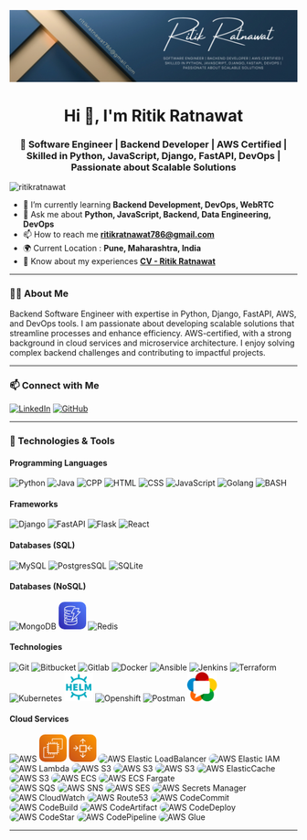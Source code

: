 ![MasterHead](https://github.com/RitikRatnawat/RitikRatnawat/blob/29d32e2546628cfe8de1b0d5269b4e4f17562c62/assets/Ritik%20Ratnawat.png)

<h1 align="center">Hi 👋, I'm Ritik Ratnawat</h1>
<h3 align="center">🚀 Software Engineer | Backend Developer | AWS Certified | Skilled in Python, JavaScript, Django, FastAPI, DevOps | Passionate about Scalable Solutions</h3>

<p align="left"> <img src="https://komarev.com/ghpvc/?username=ritikratnawat&label=Profile%20views&color=0e75b6&style=plastic" alt="ritikratnawat" /></p>

- 🌱 I’m currently learning **Backend Development, DevOps, WebRTC**
- 💬 Ask me about **Python, JavaScript, Backend, Data Engineering, DevOps**
- 📫 How to reach me **ritikratnawat786@gmail.com**
- 🌍 Current Location : **Pune, Maharashtra, India**
- 📄 Know about my experiences **[CV - Ritik Ratnawat](https://drive.google.com/file/d/1omuWcvYCWuIx0ya79FSZkPwwuP3e2FyW/view?usp=drive_link)**

---

### 👨‍💻 About Me
Backend Software Engineer with expertise in Python, Django, FastAPI, AWS, and DevOps tools. I am passionate about developing scalable solutions that streamline processes and enhance efficiency. AWS-certified, with a strong background in cloud services and microservice architecture. I enjoy solving complex backend challenges and contributing to impactful projects.

---

### 📫 Connect with Me
[![LinkedIn](https://skillicons.dev/icons?i=linkedin&theme=light)](https://www.linkedin.com/in/ritikratnawat786/)
[![GitHub](https://skillicons.dev/icons?i=github&theme=light)](https://github.com/RitikRatnawat)

---

### 🔧 Technologies & Tools

#### Programming Languages
![Python](https://skillicons.dev/icons?i=python&theme=light)
![Java](https://skillicons.dev/icons?i=java&theme=light)
![CPP](https://skillicons.dev/icons?i=cpp&theme=light)
![HTML](https://skillicons.dev/icons?i=html&theme=light)
![CSS](https://skillicons.dev/icons?i=css&theme=light)
![JavaScript](https://skillicons.dev/icons?i=javascript&theme=light)
![Golang](https://skillicons.dev/icons?i=go&theme=light)
![BASH](https://skillicons.dev/icons?i=bash&theme=light)

#### Frameworks
![Django](https://skillicons.dev/icons?i=django&theme=light)
![FastAPI](https://skillicons.dev/icons?i=fastapi&theme=light)
![Flask](https://skillicons.dev/icons?i=flask&theme=light)
![React](https://skillicons.dev/icons?i=react&theme=light)

#### Databases (SQL)
![MySQL](https://skillicons.dev/icons?i=mysql&theme=light)
![PostgresSQL](https://skillicons.dev/icons?i=postgres&theme=light)
![SQLite](https://skillicons.dev/icons?i=sqlite&theme=light)

#### Databases (NoSQL)
![MongoDB](https://skillicons.dev/icons?i=mongodb&theme=light)
<img src="https://github.com/RitikRatnawat/RitikRatnawat/blob/96f4ac14d62b3cf739e454a7013900771f06524d/assets/aws-dynamodb.png" width=48 alt="AWS S3" style="border-radius: 10px">
![Redis](https://skillicons.dev/icons?i=redis&theme=light)

#### Technologies
![Git](https://skillicons.dev/icons?i=git&theme=light)
![Bitbucket](https://skillicons.dev/icons?i=bitbucket&theme=light)
![Gitlab](https://skillicons.dev/icons?i=gitlab&theme=light)
![Docker](https://skillicons.dev/icons?i=docker&theme=light)
![Ansible](https://skillicons.dev/icons?i=ansible&theme=light)
![Jenkins](https://skillicons.dev/icons?i=jenkins&theme=light)
![Terraform](https://skillicons.dev/icons?i=terraform&theme=light)
![Kubernetes](https://skillicons.dev/icons?i=kubernetes&theme=light)
<img src="https://github.com/RitikRatnawat/RitikRatnawat/blob/29d32e2546628cfe8de1b0d5269b4e4f17562c62/assets/helm.png" width=50 alt="Helm">
![Openshift](https://skillicons.dev/icons?i=openshift&theme=light)
![Postman](https://skillicons.dev/icons?i=postman&theme=light)
<img src="https://github.com/RitikRatnawat/RitikRatnawat/blob/29d32e2546628cfe8de1b0d5269b4e4f17562c62/assets/webrtc.png" width=52 alt="WebRTC">

#### Cloud Services
![AWS](https://skillicons.dev/icons?i=aws&theme=light)
<img src="https://github.com/RitikRatnawat/RitikRatnawat/blob/1b9aed85037b71ca8ba7501df95160598c3e18de/assets/aws-ec2.png" width=48 alt="AWS EC2" style="border-radius: 10px">
<img src="https://github.com/RitikRatnawat/RitikRatnawat/blob/1b9aed85037b71ca8ba7501df95160598c3e18de/assets/aws-ec2-autoscaling.png" width=48 alt="AWS EC2 Auto Scaling" style="border-radius: 10px">
<img src="./aws-loadbalancer.png" width=48 alt="AWS Elastic LoadBalancer" style="border-radius: 10px">
<img src="./aws-iam.png" width=48 alt="AWS Elastic IAM" style="border-radius: 10px">
<img src="./aws-lambda.png" width=48 alt="AWS Lambda" style="border-radius: 10px">
<img src="./aws-s3.png" width=48 alt="AWS S3" style="border-radius: 10px">
<img src="./aws-rds.png" width=48 alt="AWS S3" style="border-radius: 10px">
<img src="./aws-dynamodb.png" width=48 alt="AWS S3" style="border-radius: 10px">
<img src="./aws-elasticcache.png" width=48 alt="AWS ElasticCache" style="border-radius: 10px">
<img src="./aws-apigateway.png" width=48 alt="AWS S3" style="border-radius: 10px">
<img src="./aws-ecs.png" width=48 alt="AWS ECS" style="border-radius: 10px">
<img src="./aws-ecs-fargate.png" width=48 alt="AWS ECS Fargate" style="border-radius: 10px"> <br>
<img src="./aws-sqs.png" width=48 alt="AWS SQS" style="border-radius: 10px">
<img src="./aws-sns.png" width=48 alt="AWS SNS" style="border-radius: 10px">
<img src="./aws-ses.png" width=48 alt="AWS SES" style="border-radius: 10px">
<img src="./aws-secretmanager.png" width=48 alt="AWS Secrets Manager" style="border-radius: 10px">
<img src="./aws-cloudwatch.png" width=48 alt="AWS CloudWatch" style="border-radius: 10px">
<img src="./aws-route53.png" width=48 alt="AWS Route53" style="border-radius: 10px">
<img src="./aws-codecommit.png" width=48 alt="AWS CodeCommit" style="border-radius: 10px">
<img src="./aws-codebuild.png" width=48 alt="AWS CodeBuild" style="border-radius: 10px">
<img src="./aws-codeartifact.png" width=48 alt="AWS CodeArtifact" style="border-radius: 10px">
<img src="./aws-codedeploy.png" width=48 alt="AWS CodeDeploy" style="border-radius: 10px">
<img src="./aws-codestar.png" width=48 alt="AWS CodeStar" style="border-radius: 10px">
<img src="./aws-codepipeline.png" width=48 alt="AWS CodePipeline" style="border-radius: 10px">
<img src="./aws-glue.png" width=48 alt="AWS Glue" style="border-radius: 10px">

---
